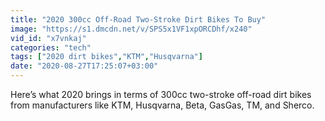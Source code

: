 ```yaml
---
title: "2020 300cc Off-Road Two-Stroke Dirt Bikes To Buy"
image: "https://s1.dmcdn.net/v/SPS5x1VF1xpORCDhf/x240"
vid_id: "x7vnkaj"
categories: "tech"
tags: ["2020 dirt bikes","KTM","Husqvarna"]
date: "2020-08-27T17:25:07+03:00"
---
```

Here’s what 2020 brings in terms of 300cc two-stroke off-road dirt bikes from manufacturers like KTM, Husqvarna, Beta, GasGas, TM, and Sherco.
